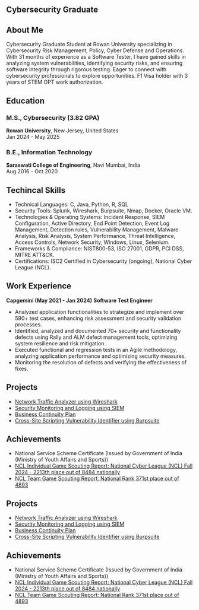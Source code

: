## Cybersecurity Graduate

## About Me
Cybersecurity Graduate Student at Rowan University specializing in Cybersecurity Risk Management, Policy, Cyber Defense and Operations. With 31 months of experience as a Software Tester, I have gained skills in analyzing system vulnerabilities, identifying security risks, and ensuring software integrity through rigorous testing. Eager to connect with cybersecurity professionals to explore opportunities. F1 Visa holder with 3 years of STEM OPT work authorization.

## Education
### M.S., Cybersecurity (3.82 GPA)
**Rowan University**, New Jersey, United States  
Jan 2024 - May 2025

### B.E., Information Technology
**Saraswati College of Engineering**, Navi Mumbai, India  
Aug 2016 - Oct 2020

## Techincal Skills
- Technical Languages: C, Java, Python, R, SQL 
- Security Tools: Splunk, Wireshark, Burpsuite, Nmap, Docker, Oracle VM.
- Technologies & Operating Systems: Incident Response, SIEM Configuration, Active Directory, End Point Detection, Event Log Management, Detection rules, Vulnerability 
  Management, Malware Analysis, Risk Analysis, System Performance, Threat Intelligence, Access Controls, Network Security, Windows, Linux, Selenium.
- Frameworks & Compliance: NIST800-53, ISO 27001, GDPR, PCI DSS, MITRE ATT&CK.
- Certifications: ISC2 Certified in Cybersecurity (ongoing), National Cyber League (NCL).

## Work Experience

**Capgemini (May 2021 - Jan 2024)**
**Software Test Engineer**
- Analyzed application functionalities to strategize and implement over 590+ test cases, enhancing risk assessment and security validation processes.
- Identified, analyzed and documented 70+ security and functionality defects using Rally and ALM defect management tools, optimizing system resilience and risk 
  mitigation.
- Executed functional and regression tests in an Agile methodology, analyzing application performance and optimizing security measures.
- Monitoring the resolution of defects and verifying the effectiveness of fixes.

## Projects
- [Network Traffic Analyzer using Wireshark](https://dasalvi36.github.io/Wireshark/)
- [Security Monitoring and Logging using SIEM](https://dasalvi36.github.io/SIEM-Security-Information-and-Event-Management/)
- [Business Continuity Plan](https://github.com/Dasalvi36/Business-Continuity-Plan/raw/main/Business%20Continuity%20Plan.docx)
- [Cross-Site Scripting Vulnerability Identifier using Burpsuite](https://dasalvi36.github.io/Cross-Site-Scripting-Vulnerability-Identifier-using-Burpsuite/)

## Achievements
- National Service Scheme Certificate (Issued by Government of India (Ministry of Youth Affairs and Sports))
- [NCL Individual Game Scouting Report: National Cyber League (NCL) Fall 2024 - 2213th place out of 8484 nationally](https://github.com/Dasalvi36/National-Cyber-League-Report/blob/main/Dhanashree%20Salvi%20%20Cyber%20Skyline%20Report.pdf)
- [NCL Team Game Scouting Report: National Rank 371st place out of 4893](https://github.com/Dasalvi36/National-Cyber-League-Report/blob/main/TeamGame_Report_Dhanashree%20Salvi%20-%20Cyber%20Skyline%20Report.pdf)


  






  




## Projects
- [Network Traffic Analyzer using Wireshark](https://dasalvi36.github.io/Wireshark/)
- [Security Monitoring and Logging using SIEM](https://dasalvi36.github.io/SIEM-Security-Information-and-Event-Management/)
- [Business Continuity Plan](https://github.com/Dasalvi36/Business-Continuity-Plan/raw/main/Business%20Continuity%20Plan.docx)
- [Cross-Site Scripting Vulnerability Identifier using Burpsuite](https://dasalvi36.github.io/Cross-Site-Scripting-Vulnerability-Identifier-using-Burpsuite/)
## Achievements
- National Service Scheme Certificate (Issued by Government of India (Ministry of Youth Affairs and Sports))
- [NCL Individual Game Scouting Report: National Cyber League (NCL) Fall 2024 - 2213th place out of 8484 nationally](https://github.com/Dasalvi36/National-Cyber-League-Report/blob/main/Dhanashree%20Salvi%20%20Cyber%20Skyline%20Report.pdf)
- [NCL Team Game Scouting Report: National Rank 371st place out of 4893](https://github.com/Dasalvi36/National-Cyber-League-Report/blob/main/TeamGame_Report_Dhanashree%20Salvi%20-%20Cyber%20Skyline%20Report.pdf)


  






  


